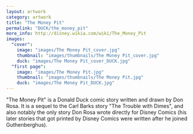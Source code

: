 ```yaml
---
layout: artwork
category: artwork
title: "The Money Pit"
permalink: "DUCK/the_money_pit"
more_info: http://disney.wikia.com/wiki/The_Money_Pit
images:
  "cover":
    image: "images/The Money Pit_cover.jpg"
    thumbnail: "images/thumbnails/The Money Pit_cover.jpg"
    duck: "images/The Money Pit_cover_DUCK.jpg"
  "first page":
    image: "images/The Money Pit.jpg"
    thumbnail: "images/thumbnails/The Money Pit.jpg"
    duck: "images/The Money Pit_DUCK.jpg"
---
```


"The Money Pit" is a Donald Duck comic story written and drawn by Don Rosa. It is a sequel to the Carl Barks story "The Trouble with Dimes", and also notably the only story Don Rosa wrote directly for Disney Comics (his later stories that got printed by Disney Comics were written after he joined Guthenberghus).
